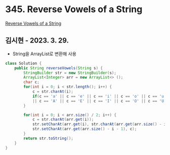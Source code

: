 # 345. Reverse Vowels of a String

[Reverse Vowels of a String](https://leetcode.com/problems/reverse-vowels-of-a-string/)

## 김시현 - 2023. 3. 29.

- String을 ArrayList로 변환해 사용

```java
class Solution {
    public String reverseVowels(String s) {
        StringBuilder str = new StringBuilder(s);
        ArrayList<Integer> arr = new ArrayList<> ();
        char c;
        for(int i = 0; i < str.length(); i++) {
            c = str.charAt(i);
            if(c == 'a' || c == 'e' || c == 'i' || c == 'o' || c == 'u'
            || c == 'A' || c == 'E' || c == 'I' || c == 'O' || c == 'U') arr.add(i);
        }

        for(int i = 0; i < arr.size() / 2; i++) {
            c = str.charAt(arr.get(i));
            str.setCharAt(arr.get(i), str.charAt(arr.get(arr.size() - i - 1)));
            str.setCharAt(arr.get(arr.size() - i - 1), c);
        }
        return str.toString();
    }
}
```
